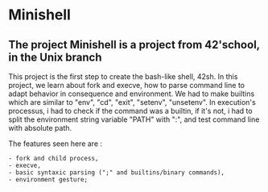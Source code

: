 # Minishell
## The project Minishell is a project from 42'school, in the Unix branch

This project is the first step to create the bash-like shell, 42sh.
In this project, we learn about fork and execve, how to parse command line
to adapt behavior in consequence and environment.
We had to make builtins which are similar to "env", "cd", "exit", "setenv",
"unsetenv". In execution's processus, i had to check if the command was
a builtin, if it's not, i had to split the environment string variable "PATH"
with ":", and test command line with absolute path.

The features seen here are :
	
	- fork and child process,
	- execve,
	- basic syntaxic parsing (";" and builtins/binary commands),
	- environment gesture;
